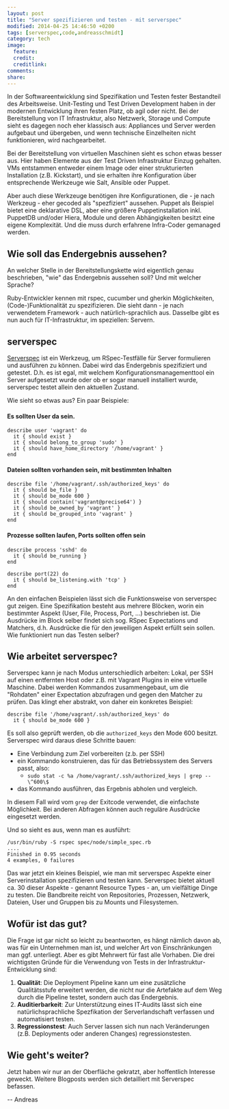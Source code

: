 ```yaml
---
layout: post
title: "Server spezifizieren und testen - mit serverspec"
modified: 2014-04-25 14:46:50 +0200
tags: [serverspec,code,andreasschmidt]
category: tech
image:
  feature:
  credit:
  creditlink:
comments:
share:
---
```


In der Softwareentwicklung sind Spezifikation und Testen fester Bestandteil des Arbeitsweise. Unit-Testing und
Test Driven Development haben in der modernen Entwicklung ihren festen Platz, ob agil oder nicht. Bei der
Bereitstellung von IT Infrastruktur, also Netzwerk, Storage und Compute sieht es dagegen noch eher klassisch
aus: Appliances und Server werden aufgebaut und übergeben, und wenn technische Einzelheiten nicht funktionieren,
wird nachgearbeitet.

Bei der Bereitstellung von virtuellen Maschinen sieht es schon etwas besser aus. Hier haben Elemente aus der
Test Driven Infrastruktur Einzug gehalten. VMs entstammen entweder einem Image oder einer strukturierten Installation (z.B. Kickstart),
 und sie erhalten ihre Konfiguration über entsprechende Werkzeuge wie Salt, Ansible oder Puppet.

Aber auch diese Werkzeuge benötigen ihre Konfigurationen, die - je nach Werkzeug - eher gecoded als "spezfiziert" aussehen.
Puppet als Beispiel bietet eine deklarative DSL, aber eine größere Puppetinstallation inkl. PuppetDB und/oder Hiera, Module und
deren Abhängigkeiten besitzt eine eigene Komplexität. Und die muss durch erfahrene Infra-Coder gemanaged werden.

## Wie soll das Endergebnis aussehen?

An welcher Stelle in der Bereitstellungskette wird eigentlich genau beschrieben, "wie" das Endergebnis aussehen soll? Und mit
welcher Sprache?

Ruby-Entwickler kennen mit rspec, cucumber und gherkin Möglichkeiten, (Code-)Funktionalität zu spezifizieren. Die sieht dann - je
nach verwendetem Framework - auch natürlich-sprachlich aus. Dasselbe gibt es nun auch für IT-Infrastruktur, im speziellen: Servern.

## serverspec

[Serverspec](www.serverspec.org) ist ein Werkzeug, um RSpec-Testfälle für Server formulieren und ausführen zu können. Dabei wird
das Endergebnis spezifiziert und getestet. D.h. es ist egal, mit welchem Konfigurationsmanagementtool ein Server aufgesetzt wurde oder
ob er sogar manuell installiert wurde, serverspec testet allein den aktuellen Zustand.

Wie sieht so etwas aus? Ein paar Beispiele:


#### Es sollten User da sein.
```
describe user 'vagrant' do
  it { should exist }
  it { should belong_to_group 'sudo' }
  it { should have_home_directory '/home/vagrant' }
end
```

#### Dateien sollten vorhanden sein, mit bestimmten Inhalten
```
describe file '/home/vagrant/.ssh/authorized_keys' do
  it { should be_file }
  it { should be_mode 600 }
  it { should contain('vagrant@precise64') }
  it { should be_owned_by 'vagrant' }
  it { should be_grouped_into 'vagrant' }
end
```

#### Prozesse sollten laufen, Ports sollten offen sein
```
describe process 'sshd' do
  it { should be_running }
end

describe port(22) do
  it { should be_listening.with 'tcp' }
end
```

An den einfachen Beispielen lässt sich die Funktionsweise von serverspec gut zeigen. Eine Spezifikation besteht aus mehrere Blöcken, worin ein
bestimmter Aspekt (User, File, Process, Port, ...) beschrieben ist. Die Ausdrücke im Block selber findet sich sog. RSpec Expectations und
Matchers, d.h. Ausdrücke die für den jeweiligen Aspekt erfüllt sein sollen. Wie funktioniert nun das Testen selber?

## Wie arbeitet serverspec?

Serverspec kann je nach Modus unterschiedlich arbeiten: Lokal, per SSH auf einen entfernten Host oder z.B. mit Vagrant Plugins in eine virtuelle Maschine.
Dabei werden Kommandos zusammengebaut, um die "Rohdaten" einer Expectation abzufragen und gegen den Matcher zu prüfen. Das klingt eher abstrakt, von
daher ein konkretes Beispiel:

```
describe file '/home/vagrant/.ssh/authorized_keys' do
  it { should be_mode 600 }
```

Es soll also geprüft werden, ob die `authorized_keys` den Mode 600 besitzt. Serverspec wird daraus diese Schritte bauen:

- Eine Verbindung zum Ziel vorbereiten (z.b. per SSH)
- ein Kommando konstruieren, das für das Betriebssystem des Servers passt, also:
   - ```sudo stat -c %a /home/vagrant/.ssh/authorized_keys | grep -- \^600\$```
- das Kommando ausführen, das Ergebnis abholen und vergleich.

In diesem Fall wird vom ```grep``` der Exitcode verwendet, die einfachste Möglichkeit. Bei anderen Abfragen können auch reguläre Ausdrücke eingesetzt werden.

Und so sieht es aus, wenn man es ausführt:
```
/usr/bin/ruby -S rspec spec/node/simple_spec.rb
....
Finished in 0.95 seconds
4 examples, 0 failures
```

Das war jetzt ein kleines Beispiel, wie man mit serverspec Aspekte einer Serverinstallation spezifizieren und testen kann. Serverspec bietet aktuell
ca. 30 dieser Aspekte - genannt Resource Types - an, um vielfältige Dinge zu testen. Die Bandbreite reicht von Repositories, Prozessen, Netzwerk, Dateien,
User und Gruppen bis zu Mounts und Filesystemen.

## Wofür ist das gut?

Die Frage ist gar nicht so leicht zu beantworten, es hängt nämlich davon ab, was für ein Unternehmen man ist, und welcher Art von Einschränkungen man ggf. unterliegt.
Aber es gibt Mehrwert für fast alle Vorhaben. Die drei wichtigsten Gründe für die Verwendung von Tests in der Infrastruktur-Entwicklung sind:

1. **Qualität**: Die Deployment Pipeline kann um eine zusätzliche Qualitätsstufe erweitert werden, die nicht nur die Artefakte auf dem Weg durch die Pipeline testet, sondern auch das Endergebnis.
2. **Auditierbarkeit**: Zur Unterstützung eines IT-Audits lässt sich eine natürlichsprachliche Spezfikation der Serverlandschaft verfassen und automatisiert testen.
3. **Regressionstest**: Auch Server lassen sich nun nach Veränderungen (z.B. Deployments oder anderen Changes) regressionstesten.

## Wie geht's weiter?

Jetzt haben wir nur an der Oberfläche gekratzt, aber hoffentlich Interesse geweckt. Weitere Blogposts werden sich detailliert mit Serverspec befassen.

--
Andreas
